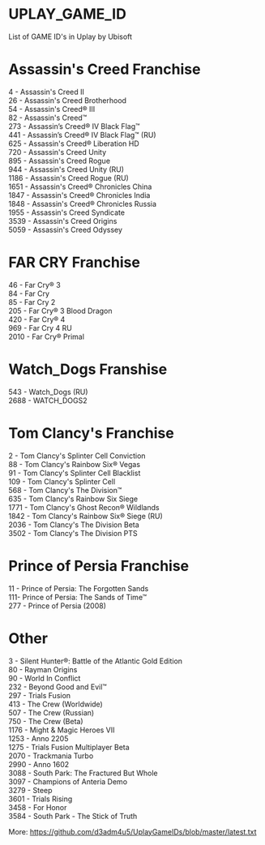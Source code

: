 # UPLAY_GAME_ID
List of GAME ID's in Uplay by Ubisoft

# Assassin's Creed Franchise
4 - Assassin's Creed II  
26 - Assassin's Creed Brotherhood  
54 - Assassin's Creed® III  
82 - Assassin's Creed™  
273 - Assassin’s Creed® IV Black Flag™  
441 - Assassin’s Creed® IV Black Flag™ (RU)  
625 - Assassin's Creed® Liberation HD  
720 - Assassin's Creed Unity  
895 - Assassin's Creed Rogue   
944 - Assassin's Creed Unity (RU)  
1186 - Assassin's Creed Rogue (RU)  
1651 - Assassin's Creed® Chronicles China  
1847 - Assassin's Creed® Chronicles India  
1848 - Assassin's Creed® Chronicles Russia  
1955 - Assassin's Creed Syndicate  
3539 - Assassin's Creed Origins  
5059 - Assassin's Creed Odyssey  

# FAR CRY Franchise
46 - Far Cry® 3  
84 - Far Cry  
85 - Far Cry 2  
205 - Far Cry® 3 Blood Dragon  
420 - Far Cry® 4  
969 - Far Cry 4 RU  
2010 - Far Cry® Primal  

# Watch_Dogs Franshise
543 - Watch_Dogs (RU)  
2688 - WATCH_DOGS2  

# Tom Clancy's Franchise
2 - Tom Clancy's Splinter Cell Conviction  
88 - Tom Clancy's Rainbow Six® Vegas  
91 - Tom Clancy's Splinter Cell Blacklist  
109 - Tom Clancy's Splinter Cell  
568 - Tom Clancy's The Division™  
635 - Tom Clancy's Rainbow Six Siege  
1771 - Tom Clancy's Ghost Recon® Wildlands  
1842 - Tom Clancy's Rainbow Six® Siege (RU)  
2036 - Tom Clancy's The Division Beta  
3502 - Tom Clancy's The Division PTS  

# Prince of Persia Franchise
11 - Prince of Persia: The Forgotten Sands  
111- Prince of Persia: The Sands of Time™  
277 - Prince of Persia (2008)  

# Other
3 - Silent Hunter®: Battle of the Atlantic Gold Edition  
80 - Rayman Origins  
90 - World In Conflict  
232 - Beyond Good and Evil™  
297 - Trials Fusion  
413 - The Crew (Worldwide)  
507 - The Crew (Russian)  
750 - The Crew (Beta)  
1176 - Might & Magic Heroes VII  
1253 - Anno 2205  
1275 - Trials Fusion Multiplayer Beta  
2070 - Trackmania Turbo  
2990 - Anno 1602  
3088 - South Park: The Fractured But Whole  
3097 - Champions of Anteria Demo  
3279 - Steep  
3601 - Trials Rising  
3458 - For Honor  
3584 - South Park - The Stick of Truth  

More: https://github.com/d3adm4u5/UplayGameIDs/blob/master/latest.txt
